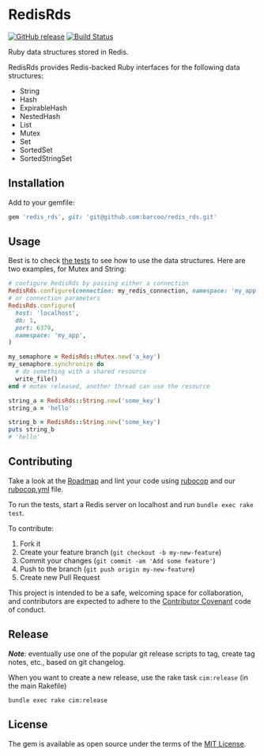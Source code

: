 # RedisRds

[![GitHub release](https://img.shields.io/badge/release-0.1.1-blue.png)](https://github.com/barcoo/redis_rds/releases/tag/0.1.1)
[![Build Status](https://travis-ci.org/barcoo/redis_rds.svg?branch=master)](https://travis-ci.org/barcoo/redis_rds)

Ruby data structures stored in Redis.

RedisRds provides Redis-backed Ruby interfaces for the following data structures:

* String
* Hash
* ExpirableHash
* NestedHash
* List
* Mutex
* Set
* SortedSet
* SortedStringSet

## Installation

Add to your gemfile:

```ruby
gem 'redis_rds', git: 'git@github.com:barcoo/redis_rds.git'
```

## Usage

Best is to check [the tests](test/) to see how to use the data structures.
Here are two examples, for Mutex and String:

```ruby
# configure RedisRds by passing either a connection
RedisRds.configure(connection: my_redis_connection, namespace: 'my_app')
# or connection parameters
RedisRds.configure(
  host: 'localhost',
  db: 1,
  port: 6379,
  namespace: 'my_app',
)
```

```ruby
my_semaphore = RedisRds::Mutex.new('a_key')
my_semaphore.synchronize do
  # do something with a shared resource
  write_file()
end # mutex released, another thread can use the resource
```

```ruby
string_a = RedisRds::String.new('some_key')
string_a = 'hello'

string_b = RedisRds::String.new('some_key')
puts string_b
# 'hello'
```

## Contributing

Take a look at the [Roadmap](doc/ROADMAP.md) and lint your code using [rubocop](https://github.com/bbatsov/rubocop) and our [rubocop.yml](.rubocop.yml) file.

To run the tests, start a Redis server on localhost and run `bundle exec rake test`.

To contribute:

1. Fork it
2. Create your feature branch (`git checkout -b my-new-feature`)
3. Commit your changes (`git commit -am 'Add some feature'`)
4. Push to the branch (`git push origin my-new-feature`)
5. Create new Pull Request

This project is intended to be a safe, welcoming space for collaboration, and contributors are expected to adhere to the [Contributor Covenant](http://contributor-covenant.org) code of conduct.

## Release

___Note___: eventually use one of the popular git release scripts to tag, create tag notes, etc., based on git changelog.

When you want to create a new release, use the rake task ```cim:release``` (in the main Rakefile)

```shell
bundle exec rake cim:release
```

## License

The gem is available as open source under the terms of the [MIT License](http://opensource.org/licenses/MIT).
